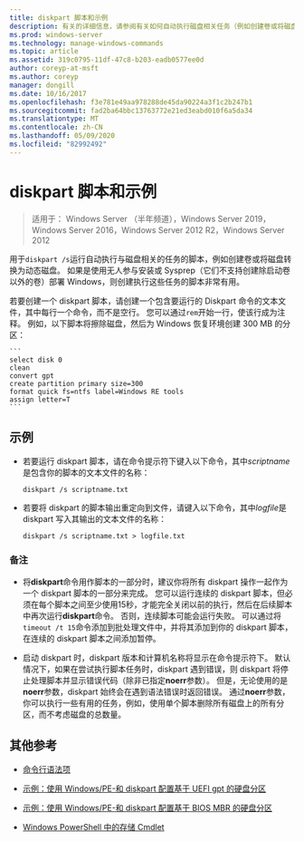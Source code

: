 ```yaml
---
title: diskpart 脚本和示例
description: 有关的详细信息，请参阅有关如何自动执行磁盘相关任务（例如创建卷或将磁盘转换为动态磁盘）的示例。
ms.prod: windows-server
ms.technology: manage-windows-commands
ms.topic: article
ms.assetid: 319c0795-11df-47c8-b203-eadb0577ee0d
author: coreyp-at-msft
ms.author: coreyp
manager: dongill
ms.date: 10/16/2017
ms.openlocfilehash: f3e781e49aa978288de45da90224a3f1c2b247b1
ms.sourcegitcommit: fad2ba64bbc13763772e21ed3eabd010f6a5da34
ms.translationtype: MT
ms.contentlocale: zh-CN
ms.lasthandoff: 05/09/2020
ms.locfileid: "82992492"
---
```

# <a name="diskpart-scripts-and-examples"></a>diskpart 脚本和示例

> 适用于： Windows Server （半年频道），Windows Server 2019，Windows Server 2016，Windows Server 2012 R2，Windows Server 2012

用于`diskpart /s`运行自动执行与磁盘相关的任务的脚本，例如创建卷或将磁盘转换为动态磁盘。 如果是使用无人参与安装或 Sysprep（它们不支持创建除启动卷以外的卷）部署 Windows，则创建执行这些任务的脚本非常有用。

若要创建一个 diskpart 脚本，请创建一个包含要运行的 Diskpart 命令的文本文件，其中每行一个命令，而不是空行。 您可以通过`rem`开始一行，使该行成为注释。 例如，以下脚本将擦除磁盘，然后为 Windows 恢复环境创建 300 MB 的分区：

    ```
    select disk 0
    clean
    convert gpt
    create partition primary size=300
    format quick fs=ntfs label=Windows RE tools
    assign letter=T
    ```

## <a name="examples"></a>示例

- 若要运行 diskpart 脚本，请在命令提示符下键入以下命令，其中*scriptname*是包含你的脚本的文本文件的名称：

    ```
    diskpart /s scriptname.txt
    ```

- 若要将 diskpart 的脚本输出重定向到文件，请键入以下命令，其中*logfile*是 diskpart 写入其输出的文本文件的名称：

    ```
    diskpart /s scriptname.txt > logfile.txt
    ```

### <a name="remarks"></a>备注

- 将**diskpart**命令用作脚本的一部分时，建议你将所有 diskpart 操作一起作为一个 diskpart 脚本的一部分来完成。 您可以运行连续的 diskpart 脚本，但必须在每个脚本之间至少使用15秒，才能完全关闭以前的执行，然后在后续脚本中再次运行**diskpart**命令。 否则，连续脚本可能会运行失败。 可以通过将`timeout /t 15`命令添加到批处理文件中，并将其添加到你的 diskpart 脚本，在连续的 diskpart 脚本之间添加暂停。

- 启动 diskpart 时，diskpart 版本和计算机名称将显示在命令提示符下。 默认情况下，如果在尝试执行脚本任务时，diskpart 遇到错误，则 diskpart 将停止处理脚本并显示错误代码（除非已指定**noerr**参数）。 但是，无论使用的是**noerr**参数，diskpart 始终会在遇到语法错误时返回错误。 通过**noerr**参数，你可以执行一些有用的任务，例如，使用单个脚本删除所有磁盘上的所有分区，而不考虑磁盘的总数量。

## <a name="additional-references"></a>其他参考

- [命令行语法项](command-line-syntax-key.md)

- [示例：使用 Windows\/PE\-和 diskpart 配置基于 UEFI gpt 的硬盘分区](https://docs.microsoft.com/previous-versions/windows/it-pro/windows-8.1-and-8/hh825686(v=win.10))

- [示例：使用 Windows\/PE\-和 diskpart 配置基于 BIOS MBR 的硬盘分区](https://docs.microsoft.com/previous-versions/windows/it-pro/windows-8.1-and-8/hh825677(v=win.10))

- [Windows PowerShell 中的存储 Cmdlet](https://docs.microsoft.com/powershell/module/storage/?view=win10-ps)
